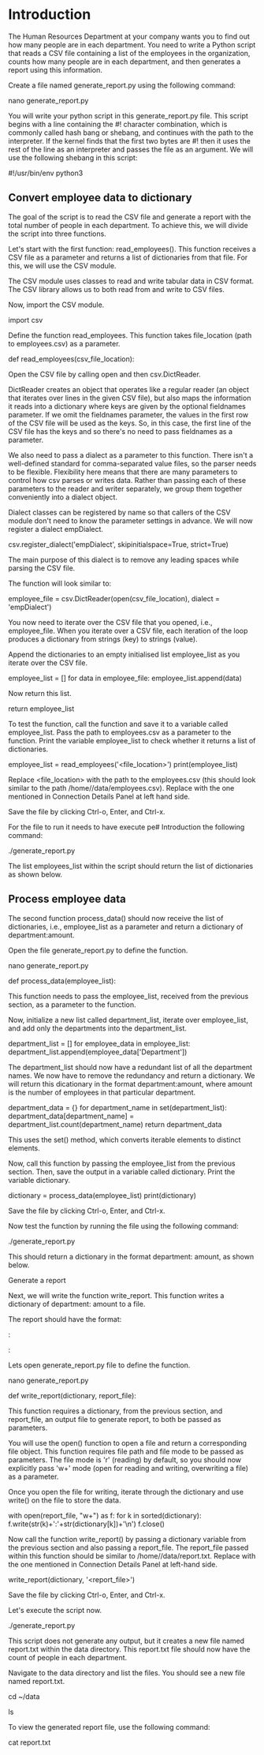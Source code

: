 # Introduction

The Human Resources Department at your company wants you to find out how many people are in each department. You need to write a Python script that reads a CSV file containing a list of the employees in the organization, counts how many people are in each department, and then generates a report using this information.


Create a file named generate_report.py using the following command:

  nano generate_report.py

You will write your python script in this generate_report.py file. This script begins with a line containing the #! character combination, which is commonly called hash bang or shebang, and continues with the path to the interpreter. If the kernel finds that the first two bytes are #! then it uses the rest of the line as an interpreter and passes the file as an argument. We will use the following shebang in this script:

#!/usr/bin/env python3
## Convert employee data to dictionary

The goal of the script is to read the CSV file and generate a report with the total number of people in each department. To achieve this, we will divide the script into three functions.

Let's start with the first function: read_employees(). This function receives a CSV file as a parameter and returns a list of dictionaries from that file. For this, we will use the CSV module.

The CSV module uses classes to read and write tabular data in CSV format. The CSV library allows us to both read from and write to CSV files.

Now, import the CSV module.

  import csv

Define the function read_employees. This function takes file_location (path to employees.csv) as a parameter.

  def read_employees(csv_file_location):

Open the CSV file by calling open and then csv.DictReader.

DictReader creates an object that operates like a regular reader (an object that iterates over lines in the given CSV file), but also maps the information it reads into a dictionary where keys are given by the optional fieldnames parameter. If we omit the fieldnames parameter, the values in the first row of the CSV file will be used as the keys. So, in this case, the first line of the CSV file has the keys and so there's no need to pass fieldnames as a parameter.

We also need to pass a dialect as a parameter to this function. There isn't a well-defined standard for comma-separated value files, so the parser needs to be flexible. Flexibility here means that there are many parameters to control how csv parses or writes data. Rather than passing each of these parameters to the reader and writer separately, we group them together conveniently into a dialect object.

Dialect classes can be registered by name so that callers of the CSV module don't need to know the parameter settings in advance. We will now register a dialect empDialect.

  csv.register_dialect('empDialect', skipinitialspace=True, strict=True)

The main purpose of this dialect is to remove any leading spaces while parsing the CSV file.

The function will look similar to:

  employee_file = csv.DictReader(open(csv_file_location), dialect = 'empDialect')

You now need to iterate over the CSV file that you opened, i.e., employee_file. When you iterate over a CSV file, each iteration of the loop produces a dictionary from strings (key) to strings (value).

Append the dictionaries to an empty initialised list employee_list as you iterate over the CSV file.

  employee_list = []
  for data in employee_file:
    employee_list.append(data)

Now return this list.

  return employee_list

To test the function, call the function and save it to a variable called employee_list. Pass the path to employees.csv as a parameter to the function. Print the variable employee_list to check whether it returns a list of dictionaries.

employee_list = read_employees('<file_location>')
print(employee_list)

Replace <file_location> with the path to the employees.csv (this should look similar to the path /home/<username>/data/employees.csv). Replace <username> with the one mentioned in Connection Details Panel at left hand side.

Save the file by clicking Ctrl-o, Enter, and Ctrl-x.

For the file to run it needs to have execute pe# Introduction the following command:

  ./generate_report.py

The list employees_list within the script should return the list of dictionaries as shown below.



## Process employee data

The second function process_data() should now receive the list of dictionaries, i.e., employee_list as a parameter and return a dictionary of department:amount.

Open the file generate_report.py to define the function.

  nano generate_report.py

  def process_data(employee_list):

This function needs to pass the employee_list, received from the previous section, as a parameter to the function.

Now, initialize a new list called department_list, iterate over employee_list, and add only the departments into the department_list.

  department_list = []
  for employee_data in employee_list:
    department_list.append(employee_data['Department'])

The department_list should now have a redundant list of all the department names. We now have to remove the redundancy and return a dictionary. We will return this dicationary in the format department:amount, where amount is the number of employees in that particular department.

  department_data = {}
  for department_name in set(department_list):
    department_data[department_name] = department_list.count(department_name)
  return department_data

This uses the set() method, which converts iterable elements to distinct elements.

Now, call this function by passing the employee_list from the previous section. Then, save the output in a variable called dictionary. Print the variable dictionary.

  dictionary = process_data(employee_list)
  print(dictionary)

Save the file by clicking Ctrl-o, Enter, and Ctrl-x.

Now test the function by running the file using the following command:

  ./generate_report.py

This should return a dictionary in the format department: amount, as shown below.



Generate a report

Next, we will write the function write_report. This function writes a dictionary of department: amount to a file.

The report should have the format:

<department1>: <amount1>

<department2>: <amount2>

Lets open generate_report.py file to define the function.

  nano generate_report.py

  def write_report(dictionary, report_file):

This function requires a dictionary, from the previous section, and report_file, an output file to generate report, to both be passed as parameters.

You will use the open() function to open a file and return a corresponding file object. This function requires file path and file mode to be passed as parameters. The file mode is 'r' (reading) by default, so you should now explicitly pass 'w+' mode (open for reading and writing, overwriting a file) as a parameter.

Once you open the file for writing, iterate through the dictionary and use write() on the file to store the data.

  with open(report_file, "w+") as f:
    for k in sorted(dictionary):
      f.write(str(k)+':'+str(dictionary[k])+'\n')
    f.close()

Now call the function write_report() by passing a dictionary variable from the previous section and also passing a report_file. The report_file passed within this function should be similar to /home/<username>/data/report.txt. Replace <username> with the one mentioned in Connection Details Panel at left-hand side.

  write_report(dictionary, '<report_file>')

Save the file by clicking Ctrl-o, Enter, and Ctrl-x.

Let's execute the script now.

  ./generate_report.py

This script does not generate any output, but it creates a new file named report.txt within the data directory. This report.txt file should now have the count of people in each department.

Navigate to the data directory and list the files. You should see a new file named report.txt.

  cd ~/data

  ls

To view the generated report file, use the following command:

  cat report.txt